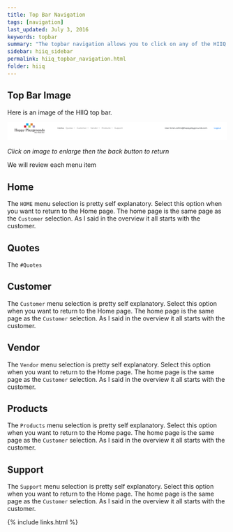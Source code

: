 ```yaml
---
title: Top Bar Navigation
tags: [navigation]
last_updated: July 3, 2016
keywords: topbar 
summary: "The topbar navigation allows you to click on any of the HIIQ categories. Plus, this is where you logout of HIIQ"
sidebar: hiiq_sidebar
permalink: hiiq_topbar_navigation.html
folder: hiiq
---
```


## Top Bar Image 

Here is an image of the HIIQ top bar.

<a rel="noopener" href="images/hiiq_topbar.png"><img src="images/hiiq_topbar.png" class="img-responsive img-hover"></a>

*Click on image to enlarge then the back button to return*

We will review each menu item

## Home

The `HOME` menu selection is pretty self explanatory. Select this option when you want to return to the Home page. The home page is the same page as the `Customer` selection. As I said in the overview it all starts with the customer.

## Quotes

The `#Quotes` 

## Customer

The `Customer` menu selection is pretty self explanatory. Select this option when you want to return to the Home page. The home page is the same page as the `Customer` selection. As I said in the overview it all starts with the customer.

## Vendor

The `Vendor` menu selection is pretty self explanatory. Select this option when you want to return to the Home page. The home page is the same page as the `Customer` selection. As I said in the overview it all starts with the customer.


## Products

The `Products` menu selection is pretty self explanatory. Select this option when you want to return to the Home page. The home page is the same page as the `Customer` selection. As I said in the overview it all starts with the customer.

## Support

The `Support` menu selection is pretty self explanatory. Select this option when you want to return to the Home page. The home page is the same page as the `Customer` selection. As I said in the overview it all starts with the customer.


{% include links.html %}

